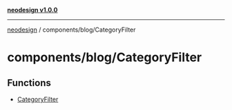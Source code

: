 [**neodesign v1.0.0**](../../../README.md)

***

[neodesign](../../../modules.md) / components/blog/CategoryFilter

# components/blog/CategoryFilter

## Functions

- [CategoryFilter](functions/CategoryFilter.md)
